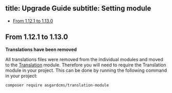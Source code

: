 title: Upgrade Guide
subtitle: Setting module
-------

- [From 1.12.1 to 1.13.0](#upgrade-1.13.0)

## <a name="upgrade-1.13.0" class="anchor" href="#upgrade-1.13.0"></a> From 1.12.1 to **1.13.0**

**Translations have been removed**

All translations files were removed from the individual modules and moved to the [Translation](https://github.com/AsgardCms/Translation) module. Therefore you will need to require the Translation module in your project. This can be done by running the following command in your project:

``` .language-bash
composer require asgardcms/translation-module
```

